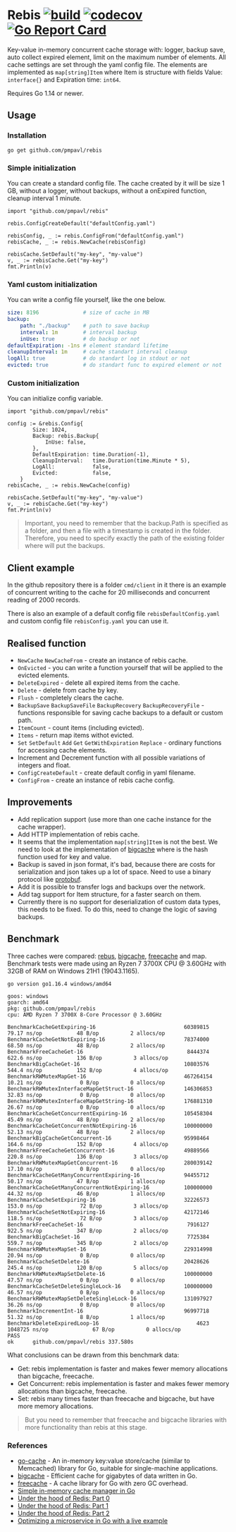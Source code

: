 # Rebis [![build](https://github.com/pmpavl/rebis/actions/workflows/go.yaml/badge.svg?branch=master)](https://github.com/pmpavl/rebis/actions/workflows/go.yaml) [![codecov](https://codecov.io/gh/pmpavl/rebis/branch/master/graph/badge.svg?token=MLE06MIFZD)](https://codecov.io/gh/pmpavl/rebis) [![Go Report Card](https://goreportcard.com/badge/github.com/pmpavl/rebis)](https://goreportcard.com/report/github.com/pmpavl/rebis)

Key-value in-memory concurrent cache storage with: logger, backup save, auto collect expired element, limit on the maximum number of elements. All cache settings are set through the yaml config file. The elements are implemented as `map[string]Item` where Item is structure with fields Value: `interface{}` and Expiration time: `int64`.

Requires Go 1.14 or newer.

## Usage
### Installation
``` 
go get github.com/pmpavl/rebis
```
### Simple initialization
You can create a standard config file. The cache created by it will be size 1 GB, without a logger, without backups, without a onExpired function, cleanup interval 1 minute.
``` golang
import "github.com/pmpavl/rebis"

rebis.ConfigCreateDefault("defaultConfig.yaml")

rebisConfig, _ := rebis.ConfigFrom("defaultConfig.yaml")
rebisCache, _ := rebis.NewCache(rebisConfig)

rebisCache.SetDefault("my-key", "my-value")
v, _ := rebisCache.Get("my-key")
fmt.Println(v)
```
### Yaml custom initialization
You can write a config file yourself, like the one below.
``` yaml
size: 8196              # size of cache in MB
backup:
    path: "./backup"    # path to save backup 
    interval: 1m        # interval backup
    inUse: true         # do backup or not
defaultExpiration: -1ns # element standard lifetime
cleanupInterval: 1m     # cache standart interval cleanup
logAll: true            # do standart log in stdout or not
evicted: true           # do standart func to expired element or not
```
### Custom initialization
You can initialize config variable.
``` golang
import "github.com/pmpavl/rebis"

config := &rebis.Config{
		Size: 1024,
		Backup: rebis.Backup{
			InUse: false,
		},
		DefaultExpiration: time.Duration(-1),
		CleanupInterval:   time.Duration(time.Minute * 5),
		LogAll:            false,
		Evicted:           false,
	}
rebisCache, _ := rebis.NewCache(config)

rebisCache.SetDefault("my-key", "my-value")
v, _ := rebisCache.Get("my-key")
fmt.Println(v)
```
> Important, you need to remember that the backup.Path is specified as a folder, and then a file with a timestamp is created in the folder. Therefore, you need to specify exactly the path of the existing folder where will put the backups.

## Client example
In the github repository there is a folder `cmd/client` in it there is an example of concurrent writing to the cache for 20 milliseconds and concurrent reading of 2000 records.

There is also an example of a default config file `rebisDefaultConfig.yaml` and custom config file `rebisConfig.yaml` you can use it.

## Realised function
- `NewCache` `NewCacheFrom` - create an instance of rebis cache.
- `OnEvicted` - you can write a function yourself that will be applied to the evicted elements.
- `DeleteExpired` - delete all expired items from the cache.
- `Delete` - delete from cache by key.
- `Flush` - completely clears the cache.
- `BackupSave` `BackupSaveFile` `BackupRecovery` `BackupRecoveryFile` - functions responsible for saving cache backups to a default or custom path.
- `ItemCount` - count items (including evicted).
- `Items` - return map items withot evicted.
- `Set` `SetDefault` `Add` `Get` `GetWithExpiration` `Replace` - ordinary functions for accessing cache elements.
- Increment and Decrement function with all possible variations of integers and float.
- `ConfigCreateDefault` - create default config in yaml filename.
- `ConfigFrom` - create an instance of rebis cache config.

## Improvements
- Add replication support (use more than one cache instance for the cache wrapper).
- Add HTTP implementation of rebis cache.
- It seems that the implementation `map[string]Item` is not the best. We need to look at the implementation of [bigcache](https://github.com/allegro/bigcache) where is the hash function used for key and value.
- Backup is saved in json format, it's bad, because there are costs for serialization and json takes up a lot of space. Need to use a binary protocol like [protobuf](https://github.com/protocolbuffers/protobuf).
- Add it is possible to transfer logs and backups over the network.
- Add tag support for Item structure, for a faster search on them.
- Currently there is no support for deserialization of custom data types, this needs to be fixed. To do this, need to change the logic of saving backups.

## Benchmark
Three caches were compared: [rebus](https://github.com/pmpavl/rebis), [bigcache](https://github.com/allegro/bigcache), [freecache](https://github.com/coocood/freecache) and map. Benchmark tests were made using an Ryzen 7 3700X CPU @ 3.60GHz with 32GB of RAM on Windows 21H1 (19043.1165).
```
go version go1.16.4 windows/amd64

goos: windows
goarch: amd64
pkg: github.com/pmpavl/rebis
cpu: AMD Ryzen 7 3700X 8-Core Processor @ 3.60GHz

BenchmarkCacheGetExpiring-16                            60389815                79.17 ns/op           48 B/op          2 allocs/op
BenchmarkCacheGetNotExpiring-16                         78374000                68.50 ns/op           48 B/op          2 allocs/op
BenchmarkFreeCacheGet-16                                 8444374               622.6 ns/op           136 B/op          3 allocs/op
BenchmarkBigCacheGet-16                                 10803576               544.4 ns/op           152 B/op          4 allocs/op
BenchmarkRWMutexMapGet-16                               467264154               10.21 ns/op            0 B/op          0 allocs/op
BenchmarkRWMutexInterfaceMapGetStruct-16                146306853               32.83 ns/op            0 B/op          0 allocs/op
BenchmarkRWMutexInterfaceMapGetString-16                176881310               26.67 ns/op            0 B/op          0 allocs/op
BenchmarkCacheGetConcurrentExpiring-16                  105458304               45.49 ns/op           48 B/op          2 allocs/op
BenchmarkCacheGetConcurrentNotExpiring-16               100000000               52.13 ns/op           48 B/op          2 allocs/op
BenchmarkBigCacheGetConcurrent-16                       95998464               164.6 ns/op           152 B/op          4 allocs/op
BenchmarkFreeCacheGetConcurrent-16                      49889566               220.8 ns/op           136 B/op          3 allocs/op
BenchmarkRWMutexMapGetConcurrent-16                     280039142               17.10 ns/op            0 B/op          0 allocs/op
BenchmarkCacheGetManyConcurrentExpiring-16              94455712                50.17 ns/op           47 B/op          1 allocs/op
BenchmarkCacheGetManyConcurrentNotExpiring-16           100000000               44.32 ns/op           46 B/op          1 allocs/op
BenchmarkCacheSetExpiring-16                            32226573               153.0 ns/op            72 B/op          3 allocs/op
BenchmarkCacheSetNotExpiring-16                         42172146               118.5 ns/op            72 B/op          3 allocs/op
BenchmarkFreeCacheSet-16                                 7916127               922.5 ns/op           347 B/op          2 allocs/op
BenchmarkBigCacheSet-16                                  7725384               559.7 ns/op           345 B/op          2 allocs/op
BenchmarkRWMutexMapSet-16                               229314998               20.94 ns/op            0 B/op          0 allocs/op
BenchmarkCacheSetDelete-16                              20428626               245.4 ns/op           120 B/op          5 allocs/op
BenchmarkRWMutexMapSetDelete-16                         100000000               47.57 ns/op            0 B/op          0 allocs/op
BenchmarkCacheSetDeleteSingleLock-16                    100000000               46.57 ns/op            0 B/op          0 allocs/op
BenchmarkRWMutexMapSetDeleteSingleLock-16               131097927               36.26 ns/op            0 B/op          0 allocs/op
BenchmarkIncrementInt-16                                96997718                51.32 ns/op            8 B/op          1 allocs/op
BenchmarkDeleteExpiredLoop-16                               4623           1048725 ns/op              67 B/op          0 allocs/op
PASS
ok      github.com/pmpavl/rebis 337.580s
```
What conclusions can be drawn from this benchmark data:
- Get: rebis implementation is faster and makes fewer memory allocations than bigcache, freecache.
- Get Concurrent: rebis implementation is faster and makes fewer memory allocations than bigcache, freecache.
- Set: rebis many times faster than freecache and bigcache, but have more memory allocations.
>But you need to remember that freecache and bigcache libraries with more functionality than rebis at this stage.

### References
- [go-cache](https://github.com/patrickmn/go-cache) - An in-memory key:value store/cache (similar to Memcached) library for Go, suitable for single-machine applications.
- [bigcache](https://github.com/allegro/bigcache) - Efficient cache for gigabytes of data written in Go.
- [freecache](https://github.com/coocood/freecache) - A cache library for Go with zero GC overhead.
- [Simple in-memory cache manager in Go](https://habr.com/ru/post/359078/)
- [Under the hood of Redis: Part 0](https://habr.com/ru/post/271487/)
- [Under the hood of Redis: Part 1](https://habr.com/ru/post/271205/)
- [Under the hood of Redis: Part 2](https://habr.com/ru/post/272089/)
- [Optimizing a microservice in Go with a live example](https://habr.com/ru/company/avito/blog/539024/)
